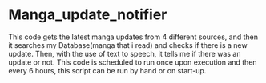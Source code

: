 # Manga_update_notifier
This code gets the latest manga updates from 4 different sources, and then it searches my Database(manga that i read) and checks if there is a new update.
Then, with the use of text to speech, it tells me if there was an update or not.
This code is scheduled to run once upon execution and then every 6 hours, this script can be run by hand or on start-up.
